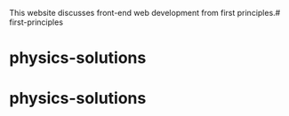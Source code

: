 This website discusses front-end web development from first principles.# first-principles
# physics-solutions
# physics-solutions
